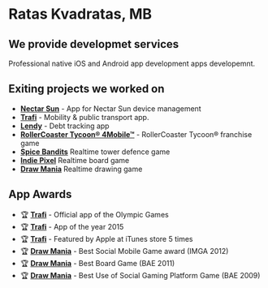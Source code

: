 # Ratas Kvadratas, MB

## We provide developmet services

Professional native iOS and Android app development apps developemnt.

## Exiting projects we worked on

- **[Nectar Sun](https://itunes.apple.com/app/nectar-sun/id1286550945)** - App for Nectar Sun device management
- **[Trafi](https://itunes.apple.com/app/trafi/id791973944)** - Mobility & public transport app.
- **[Lendy](https://play.google.com/store/apps/details?id=com.lendy.android)** - Debt tracking app
- **[RollerCoaster Tycoon® 4Mobile™](https://itunes.apple.com/us/app/rollercoaster-tycoon-4mobile/id797639732)** - RollerCoaster Tycoon® franchise game
- **[Spice Bandits](https://itunes.apple.com/app/spice-bandits/id467338170)** Realtime tower defence game
- **[Indie Pixel](https://itunes.apple.com/app/indie-pixel/id649804179)** Realtime board game
- **[Draw Mania](https://itunes.apple.com/us/app/draw-mania/id483550450)** Realtime drawing game 


## App Awards
- 🏆 **[Trafi](https://itunes.apple.com/app/trafi/id791973944)** - Official app of the Olympic Games
- 🏆 **[Trafi](https://itunes.apple.com/app/trafi/id791973944)** - App of the year 2015
- 🏆 **[Trafi](https://itunes.apple.com/app/trafi/id791973944)** - Featured by Apple at iTunes store 5 times
- 🏆 **[Draw Mania](https://itunes.apple.com/us/app/draw-mania/id483550450)** - Best Social Mobile Game award (IMGA 2012)
- 🏆 **[Draw Mania](https://itunes.apple.com/us/app/draw-mania/id483550450)** - Best Board Game (BAE 2011)
- 🏆 **[Draw Mania](https://itunes.apple.com/us/app/draw-mania/id483550450)** - Best Use of Social Gaming Platform Game (BAE 2009)